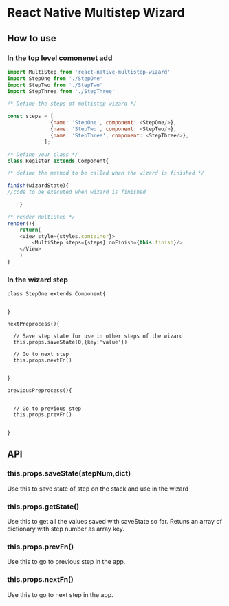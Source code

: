 # React Native Multistep Wizard

## How to use

### In the top level comonenet add

```js
import MultiStep from 'react-native-multistep-wizard'
import StepOne from './StepOne'
import StepTwo from './StepTwo'
import StepThree from './StepThree'

/* Define the steps of multistep wizard */

const steps = [
              {name: 'StepOne', component: <StepOne/>},
              {name: 'StepTwo', component: <StepTwo/>},
              {name: 'StepThree', component: <StepThree/>},
            ];

/* Define your class */
class Register extends Component{

/* define the method to be called when the wizard is finished */

finish(wizardState){
//code to be executed when wizard is finished

    }

/* render MultiStep */
render(){
	return(
    <View style={styles.container}>
	    <MultiStep steps={steps} onFinish={this.finish}/>
    </View>
	)
}
```

### In the wizard step

```
class StepOne extends Component{


}

nextPreprocess(){

  // Save step state for use in other steps of the wizard
  this.props.saveState(0,{key:'value'})

  // Go to next step
  this.props.nextFn()


}

previousPreprocess(){


  // Go to previous step
  this.props.prevFn()


}
```

## API

### this.props.saveState(stepNum,dict)

Use this to save state of step on the stack and use in the wizard

### this.props.getState()

Use this to get all the values saved with saveState so far. Retuns an array of dictionary with step number as array key.

### this.props.prevFn()

Use this to go to previous step in the app.

### this.props.nextFn()

Use this to go to next step in the app.
